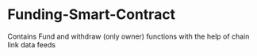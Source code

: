 # Funding-Smart-Contract
Contains Fund and withdraw (only owner) functions with the help of chain link data feeds
